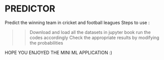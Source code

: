 # PREDICTOR
Predict the winning team in cricket and football leagues
Steps to use :
>>Download and load all the datasets in jupyter book
>>run the codes accordingly 
>>Check the appropriate results by modifying the probabilities

HOPE YOU ENJOYED THE MINI ML APPLICATION :) 
